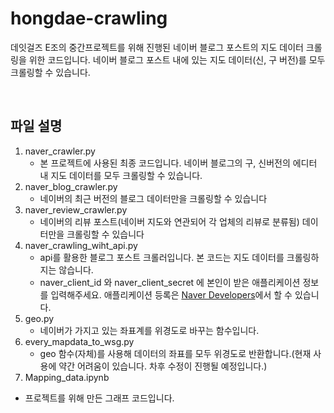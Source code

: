 # hongdae-crawling

데잇걸즈 E조의 중간프로젝트를 위해 진행된 네이버 블로그 포스트의 지도 데이터 크롤링을 위한 코드입니다.
네이버 블로그 포스트 내에 있는 지도 데이터(신, 구 버전)를 모두 크롤링할 수 있습니다.

<br>

## 파일 설명

1. naver_crawler.py
   - 본 프로젝트에 사용된 최종 코드입니다. 네이버 블로그의 구, 신버전의 에디터 내 지도 데이터를 모두 크롤링할 수 있습니다.
2. naver_blog_crawler.py
   - 네이버의 최근 버전의 블로그 데이터만을 크롤링할 수 있습니다
3. naver_review_crawler.py
   - 네이버의 리뷰 포스트(네이버 지도와 연관되어 각 업체의 리뷰로 분류됨) 데이터만을 크롤링할 수 있습니다
4. naver_crawling_wiht_api.py
   - api를 활용한 블로그 포스트 크롤러입니다. 본 코드는 지도 데이터를 크롤링하지는 않습니다.
   - naver_client_id 와 naver_client_secret 에 본인이 받은 애플리케이션 정보를 입력해주세요. 애플리케이션 등록은 [Naver Developers](https://developers.naver.com/main/)에서 할 수 있습니다.
5. geo.py
   - 네이버가 가지고 있는 좌표계를 위경도로 바꾸는 함수입니다.
6. every_mapdata_to_wsg.py
   - geo 함수(자체)를 사용해 데이터의 좌표를 모두 위경도로 반환합니다.(현재 사용에 약간 어려움이 있습니다. 차후 수정이 진행될 예정입니다.)
7.  Mapping_data.ipynb
   - 프로젝트를 위해 만든 그래프 코드입니다.
